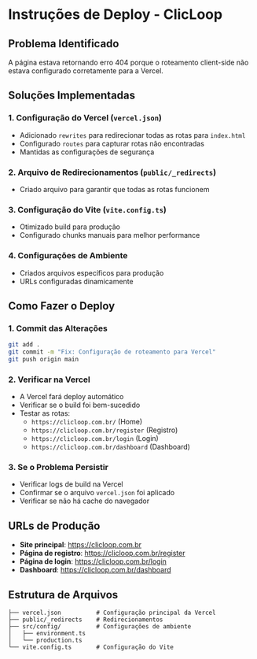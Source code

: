 # Instruções de Deploy - ClicLoop

## Problema Identificado
A página estava retornando erro 404 porque o roteamento client-side não estava configurado corretamente para a Vercel.

## Soluções Implementadas

### 1. Configuração do Vercel (`vercel.json`)
- Adicionado `rewrites` para redirecionar todas as rotas para `index.html`
- Configurado `routes` para capturar rotas não encontradas
- Mantidas as configurações de segurança

### 2. Arquivo de Redirecionamentos (`public/_redirects`)
- Criado arquivo para garantir que todas as rotas funcionem

### 3. Configuração do Vite (`vite.config.ts`)
- Otimizado build para produção
- Configurado chunks manuais para melhor performance

### 4. Configurações de Ambiente
- Criados arquivos específicos para produção
- URLs configuradas dinamicamente

## Como Fazer o Deploy

### 1. Commit das Alterações
```bash
git add .
git commit -m "Fix: Configuração de roteamento para Vercel"
git push origin main
```

### 2. Verificar na Vercel
- A Vercel fará deploy automático
- Verificar se o build foi bem-sucedido
- Testar as rotas:
  - `https://clicloop.com.br/` (Home)
  - `https://clicloop.com.br/register` (Registro)
  - `https://clicloop.com.br/login` (Login)
  - `https://clicloop.com.br/dashboard` (Dashboard)

### 3. Se o Problema Persistir
- Verificar logs de build na Vercel
- Confirmar se o arquivo `vercel.json` foi aplicado
- Verificar se não há cache do navegador

## URLs de Produção
- **Site principal**: https://clicloop.com.br
- **Página de registro**: https://clicloop.com.br/register
- **Página de login**: https://clicloop.com.br/login
- **Dashboard**: https://clicloop.com.br/dashboard

## Estrutura de Arquivos
```
├── vercel.json          # Configuração principal da Vercel
├── public/_redirects    # Redirecionamentos
├── src/config/          # Configurações de ambiente
│   ├── environment.ts
│   └── production.ts
└── vite.config.ts       # Configuração do Vite
```
